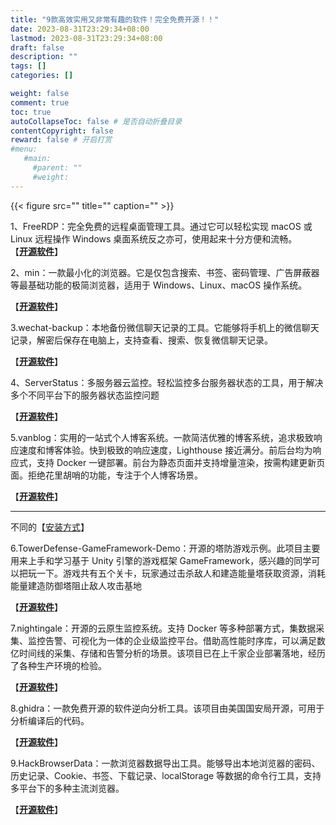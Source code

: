 ```yaml
---
title: "9款高效实用又非常有趣的软件！完全免费开源！！"
date: 2023-08-31T23:29:34+08:00
lastmod: 2023-08-31T23:29:34+08:00
draft: false
description: ""
tags: []
categories: []

weight: false
comment: true
toc: true
autoCollapseToc: false # 是否自动折叠目录
contentCopyright: false
reward: false # 开启打赏
#menu:
   #main:
     #parent: ""
     #weight:
---
```


{{< figure src="" title="" caption="" >}}


1、FreeRDP：完全免费的远程桌面管理工具。通过它可以轻松实现 macOS 或 Linux 远程操作 Windows 桌面系统反之亦可，使用起来十分方便和流畅。  
【**[开源软件](https://github.com/FreeRDP/FreeRDP)**】

2、min：一款最小化的浏览器。它是仅包含搜索、书签、密码管理、广告屏蔽器等最基础功能的极简浏览器，适用于 Windows、Linux、macOS 操作系统。

【**[开源软件](https://github.com/minbrowser/min)**】

3.wechat-backup：本地备份微信聊天记录的工具。它能够将手机上的微信聊天记录，解密后保存在电脑上，支持查看、搜索、恢复微信聊天记录。

【**[开源软件](https://github.com/greycodee/wechat-backup)**】

4、ServerStatus：多服务器云监控。轻松监控多台服务器状态的工具，用于解决多个不同平台下的服务器状态监控问题

【[**开源软件**](https://github.com/cppla/ServerStatus)】

5.vanblog：实用的一站式个人博客系统。一款简洁优雅的博客系统，追求极致响应速度和博客体验。快到极致的响应速度，Lighthouse 接近满分。前后台均为响应式，支持 Docker 一键部署。前台为静态页面并支持增量渲染，按需构建更新页面。拒绝花里胡哨的功能，专注于个人博客场景。

【[**开源软件**](https://github.com/Mereithhh/vanblog)】

******

不同的【[安装方式](https://vanblog.mereith.com/guide/get-started.html#%E9%85%8D%E7%BD%AE%E8%A6%81%E6%B1%82)】

6.TowerDefense-GameFramework-Demo：开源的塔防游戏示例。此项目主要用来上手和学习基于 Unity 引擎的游戏框架 GameFramework，感兴趣的同学可以把玩一下。游戏共有五个关卡，玩家通过击杀敌人和建造能量塔获取资源，消耗能量建造防御塔阻止敌人攻击基地

【**[开源软件](https://github.com/DrFlower/TowerDefense-GameFramework-Demo)**】

7.nightingale：开源的云原生监控系统。支持 Docker 等多种部署方式，集数据采集、监控告警、可视化为一体的企业级监控平台。借助高性能时序库，可以满足数亿时间线的采集、存储和告警分析的场景。该项目已在上千家企业部署落地，经历了各种生产环境的检验。

【[**开源软件**](https://github.com/ccfos/nightingale/blob/main/README_zh.md)】

8.ghidra：一款免费开源的软件逆向分析工具。该项目由美国国安局开源，可用于分析编译后的代码。

【**[开源软件](https://github.com/NationalSecurityAgency/ghidra)**】

9.HackBrowserData：一款浏览器数据导出工具。能够导出本地浏览器的密码、历史记录、Cookie、书签、下载记录、localStorage 等数据的命令行工具，支持多平台下的多种主流浏览器。

【**[开源软件](https://github.com/moonD4rk/HackBrowserData)**】
